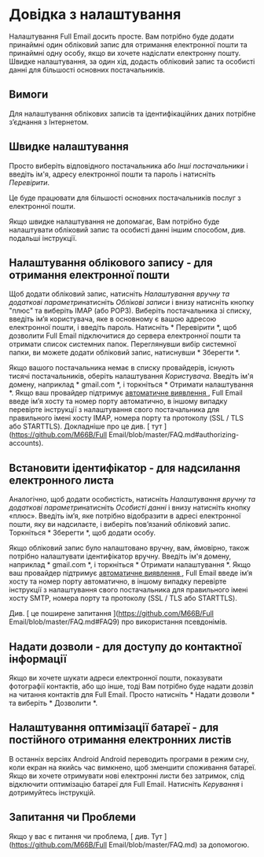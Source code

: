 # Довідка з налаштування

Налаштування Full Email досить просте. Вам потрібно буде додати принаймні один обліковий запис для отримання електронної пошти та принаймні одну особу, якщо ви хочете надіслати електронну пошту. Швидке налаштування, за один хід, додасть обліковий запис та особисті данні для більшості основних постачальників.

## Вимоги

Для налаштування облікових записів та ідентифікаційних даних потрібне з’єднання з Інтернетом.

## Швидке налаштування

Просто виберіть відповідного постачальника або *Інші постачальники* і введіть ім'я, адресу електронної пошти та пароль і натисніть *Перевірити*.

Це буде працювати для більшості основних постачальників послуг з електронної пошти.

Якщо швидке налаштування не допомагає, Вам потрібно буде налаштувати обліковий запис та особисті данні іншим способом, див. подальші інструкції.

## Налаштування облікового запису - для отримання електронної пошти

Щоб додати обліковий запис, натисніть *Налаштування вручну та додаткові параметри*натисніть *Облікові записи* і внизу натисніть кнопку "плюс" та виберіть IMAP (або POP3). Виберіть постачальника зі списку, введіть ім’я користувача, яке в основному є вашою адресою електронної пошти, і введіть пароль. Натисніть * Перевірити *, щоб дозволити Full Email підключитися до сервера електронної пошти та отримати список системних папок. Переглянувши вибір системної папки, ви можете додати обліковий запис, натиснувши * Зберегти *.

Якщо вашого постачальника немає в списку провайдерів, існують тисячі постачальників, оберіть налаштування *Користувача*. Введіть ім'я домену, наприклад * gmail.com *, і торкніться * Отримати налаштування *. Якщо ваш провайдер підтримує [ автоматичне виявлення ](https://tools.ietf.org/html/rfc6186), Full Email введе ім’я хосту та номер порту автоматично, в іншому випадку перевірте інструкції з налаштування свого постачальника для правильного імені хосту IMAP, номера порту та протоколу (SSL / TLS або STARTTLS). Докладніше про це див. [ тут ](https://github.com/M66B/Full Email/blob/master/FAQ.md#authorizing-accounts).

## Встановити ідентифікатор - для надсилання електронного листа

Аналогічно, щоб додати особистість, натисніть *Налаштування вручну та додаткові параметри*натисніть *Особисті данні* і внизу натисніть кнопку «плюс». Введіть ім’я, яке потрібно відобразити в адресі електронної пошти, яку ви надсилаєте, і виберіть пов’язаний обліковий запис. Торкніться * Зберегти *, щоб додати особу.

Якщо обліковий запис було налаштовано вручну, вам, ймовірно, також потрібно налаштувати ідентифікатор вручну. Введіть ім'я домену, наприклад * gmail.com *, і торкніться * Отримати налаштування *. Якщо ваш провайдер підтримує [ автоматичне виявлення ](https://tools.ietf.org/html/rfc6186), Full Email введе ім’я хосту та номер порту автоматично, в іншому випадку перевірте інструкції з налаштування свого постачальника для правильного імені хосту SMTP, номера порту та протоколу (SSL / TLS або STARTTLS).

Див. [ це поширене запитання ](https://github.com/M66B/Full Email/blob/master/FAQ.md#FAQ9) про використання псевдонімів.

## Надати дозволи - для доступу до контактної інформації

Якщо ви хочете шукати адреси електронної пошти, показувати фотографії контактів, або що інше, тоді Вам потрібно буде надати дозвіл на читання контактів для Full Email. Просто натисніть * Надати дозволи * та виберіть * Дозволити *.

## Налаштування оптимізації батареї - для постійного отримання електронних листів

В останніх версіях Android Android переводить програми в режим сну, коли екран на якийсь час вимкнено, щоб зменшити споживання батареї. Якщо ви хочете отримувати нові електронні листи без затримок, слід відключити оптимізацію батареї для Full Email. Натисніть *Керування* і дотримуйтесь інструкцій.

## Запитання чи Проблеми

Якщо у вас є питання чи проблема, [ див. Тут ](https://github.com/M66B/Full Email/blob/master/FAQ.md) за допомогою.